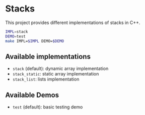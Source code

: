# Stacks

This project provides different implementations of stacks in C++.

```sh
IMPL=stack
DEMO=test
make IMPL=$IMPL DEMO=$DEMO
```

## Available implementations 

- `stack` (default): dynamic array implementation
- `stack_static`: static array implementation
- `stack_list`: lists implementation

## Available Demos

- `test` (default): basic testing demo
